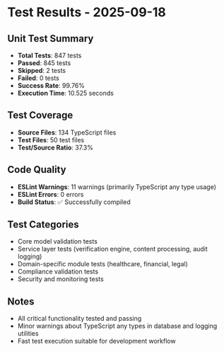 # Test Results - 2025-09-18

## Unit Test Summary
- **Total Tests**: 847 tests
- **Passed**: 845 tests
- **Skipped**: 2 tests
- **Failed**: 0 tests
- **Success Rate**: 99.76%
- **Execution Time**: 10.525 seconds

## Test Coverage
- **Source Files**: 134 TypeScript files
- **Test Files**: 50 test files
- **Test/Source Ratio**: 37.3%

## Code Quality
- **ESLint Warnings**: 11 warnings (primarily TypeScript any type usage)
- **ESLint Errors**: 0 errors
- **Build Status**: ✅ Successfully compiled

## Test Categories
- Core model validation tests
- Service layer tests (verification engine, content processing, audit logging)
- Domain-specific module tests (healthcare, financial, legal)
- Compliance validation tests
- Security and monitoring tests

## Notes
- All critical functionality tested and passing
- Minor warnings about TypeScript any types in database and logging utilities
- Fast test execution suitable for development workflow